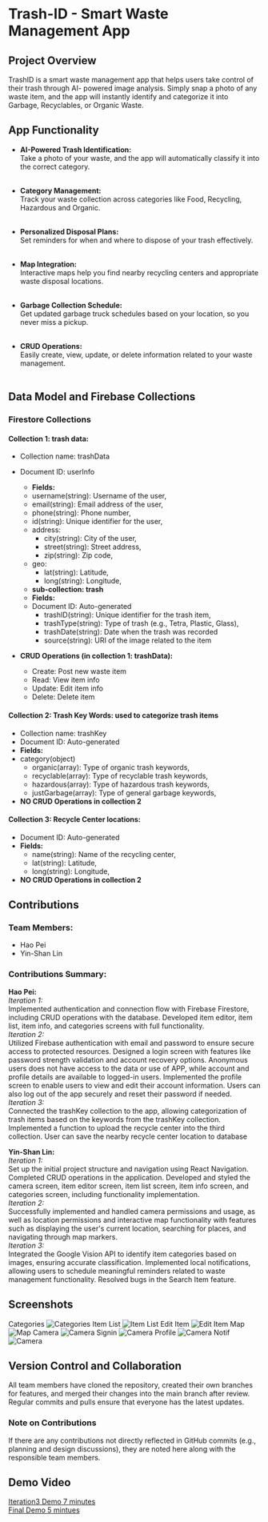 # Trash-ID - Smart Waste Management App


## Project Overview
TrashID is a smart waste management app that helps users take control of their trash through AI- powered image analysis. Simply snap a photo of any waste item, and the app will instantly identify and categorize it into Garbage, Recyclables, or Organic Waste.

## App Functionality
- **AI-Powered Trash Identification:**<br>
Take a photo of your waste, and the app will automatically classify it into the correct category.<br><br>

- **Category Management:**<br>
Track your waste collection across categories like Food, Recycling, Hazardous and Organic.<br><br>

- **Personalized Disposal Plans:**<br>
Set reminders for when and where to dispose of your trash effectively.<br><br>

- **Map Integration:**<br>
Interactive maps help you find nearby recycling centers and appropriate waste disposal locations.<br><br>

- **Garbage Collection Schedule:**<br>
Get updated garbage truck schedules based on your location, so you never miss a pickup.<br><br>

- **CRUD Operations:**<br>
Easily create, view, update, or delete information related to your waste management.<br><br>


## Data Model and Firebase Collections

### Firestore Collections

#### Collection 1: trash data:
- Collection name: trashData <br>
- Document ID: userInfo<br>
    - **Fields:**<br>
    - username(string): Username of the user,<br>
    - email(string): Email address of the user,<br>
    - phone(string): Phone number,<br>
    - id(string): Unique identifier for the user,<br>
    - address:<br>
        - city(string): City of the user,<br>
        - street(string): Street address,<br>
        - zip(string): Zip code,<br>
    - geo:<br>
        - lat(string): Latitude,<br>
        - long(string): Longitude,<br>
    - **sub-collection: trash**<br>
    -  **Fields:**<br>
    - Document ID: Auto-generated
      - trashID(string): Unique identifier for the trash item,<br>
      - trashType(string): Type of trash (e.g., Tetra, Plastic, Glass),<br>
      - trashDate(string): Date when the trash was recorded<br>
      - source(string): URI of the image related to the item<br>

- **CRUD Operations (in collection 1: trashData):**<br>
    - Create: Post new waste item<br>
    - Read: View item info<br>
    - Update: Edit item info<br>
    - Delete: Delete item<br>


#### Collection 2: Trash Key Words: used to categorize trash items
- Collection name: trashKey <br>
- Document ID: Auto-generated
- **Fields:**
- category(object)<br>
    - organic(array): Type of organic trash keywords,<br>
    - recyclable(array): Type of recyclable trash keywords,<br>
    - hazardous(array): Type of hazardous trash keywords,<br>
    - justGarbage(array): Type of general garbage keywords,<br>
- **NO CRUD Operations in collection 2**

#### Collection 3: Recycle Center locations:
- Document ID: Auto-generated
- **Fields:**
    - name(string): Name of the recycling center,<br>
    - lat(string): Latitude,<br>
    - long(string): Longitude,<br>
- **NO CRUD Operations in collection 2**




## Contributions

### Team Members:

- Hao Pei
- Yin-Shan Lin

### Contributions Summary:

**Hao Pei:**<br>
*Iteration 1:*<br>
Implemented authentication and connection flow with Firebase Firestore, including CRUD operations with the database. Developed item editor, item list, item info, and categories screens with full functionality.<br>
*Iteration 2:*<br>
Utilized Firebase authentication with email and password to ensure secure access to protected resources. Designed a login screen with features like password strength validation and account recovery options. Anonymous users does not have access to the data or use of APP, while account and profile details are available to logged-in users. Implemented the profile screen to enable users to view and edit their account information. Users can also log out of the app securely and reset their password if needed.<br>
*Iteration 3:*<br>
Connected the trashKey collection to the app, allowing categorization of trash items based on the keywords from the trashKey collection. Implemented a function to upload the
recycle center into the third collection. User can save the nearby recycle center location to database<br>

**Yin-Shan Lin:**<br>
*Iteration 1:*<br>
Set up the initial project structure and navigation using React Navigation. Completed CRUD operations in the application. Developed and styled the camera screen, item editor screen, item list screen, item info screen, and categories screen, including functionality implementation.<br>
*Iteration 2:*<br>
Successfully implemented and handled camera permissions and usage, as well as location permissions and interactive map functionality with features such as displaying the user's current location, searching for places, and navigating through map markers.<br>
*Iteration 3:*<br>
Integrated the Google Vision API to identify item categories based on images, ensuring accurate classification. Implemented local notifications, allowing users to schedule meaningful reminders related to waste management functionality. Resolved bugs in the Search Item feature.<br>

## Screenshots
Categories
![Categories](assets/Categories.png)
Item List
![Item List](assets/ItemList.png)
Edit Item
![Edit Item](assets/EditItem.png)
Map
![Map](assets/Map.png)
Camera
![Camera](assets/Camera.png)
Signin
![Camera](assets/Signin.png)
Profile
![Camera](assets/Profile.png)
Notif
![Camera](assets/Notif.png)



## Version Control and Collaboration
All team members have cloned the repository, created their own branches for features, and merged their changes into the main branch after review. Regular commits and pulls ensure that everyone has the latest updates.

### Note on Contributions
If there are any contributions not directly reflected in GitHub commits (e.g., planning and design discussions), they are noted here along with the responsible team members.

## Demo Video
[Iteration3 Demo 7 minutes](https://www.youtube.com/watch?v=HSr4WFZ8oRA)
<br>
[Final Demo 5 mintues](https://youtu.be/-1CpOphaBr8)
<br>
